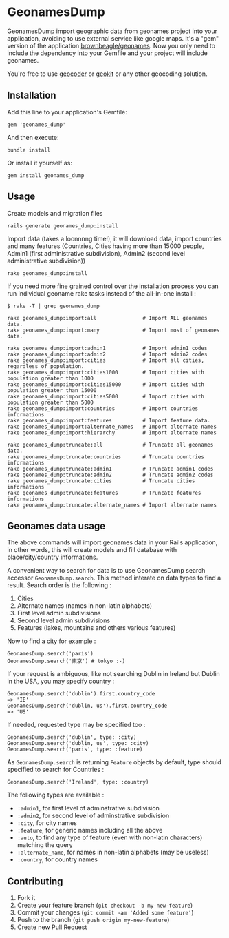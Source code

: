 # GeonamesDump

GeonamesDump import geographic data from geonames project into your
application, avoiding to use external service like google maps.  It's a "gem"
version of the
application [brownbeagle/geonames](https://github.com/brownbeagle/geonames).
Now you only need to include the dependency into your Gemfile and your project
will include geonames.

You're free to use [geocoder](https://github.com/alexreisner/geocoder) or
[geokit](https://github.com/imajes/geokit) or any other geocoding solution.

## Installation

Add this line to your application's Gemfile:

```
gem 'geonames_dump'
```

And then execute:

```
bundle install
```

Or install it yourself as:

```
gem install geonames_dump
```

## Usage

Create models and migration files

```
rails generate geonames_dump:install
```

Import data (takes a loonnnng time!), it will download data, import countries
and many features (Countries, Cities having more than 15000 people, Admin1
(first administrative subdivision), Admin2 (second level administrative
subdivision))

```
rake geonames_dump:install
```

If you need more fine grained control over the installation process you can run
individual geoname rake tasks instead of the all-in-one install :

```
$ rake -T | grep geonames_dump

rake geonames_dump:import:all               # Import ALL geonames data.
rake geonames_dump:import:many              # Import most of geonames data.

rake geonames_dump:import:admin1            # Import admin1 codes
rake geonames_dump:import:admin2            # Import admin2 codes
rake geonames_dump:import:cities            # Import all cities, regardless of population.
rake geonames_dump:import:cities1000        # Import cities with population greater than 1000
rake geonames_dump:import:cities15000       # Import cities with population greater than 15000
rake geonames_dump:import:cities5000        # Import cities with population greater than 5000
rake geonames_dump:import:countries         # Import countries informations
rake geonames_dump:import:features          # Import feature data.
rake geonames_dump:import:alternate_names   # Import alternate names
rake geonames_dump:import:hierarchy         # Import alternate names

rake geonames_dump:truncate:all             # Truncate all geonames data.
rake geonames_dump:truncate:countries       # Truncate countries informations
rake geonames_dump:truncate:admin1          # Truncate admin1 codes
rake geonames_dump:truncate:admin2          # Truncate admin2 codes
rake geonames_dump:truncate:cities          # Truncate cities informations
rake geonames_dump:truncate:features        # Truncate features informations
rake geonames_dump:truncate:alternate_names # Import alternate names
```

## Geonames data usage

The above commands will import geonames data in your Rails application, in
other words, this will create models and fill database with place/city/country
informations.

A convenient way to search for data is to use GeonamesDump search accessor
`GeonamesDump.search`. This method interate on data types to find a result.
Search order is the following :

1. Cities
2. Alternate names (names in non-latin alphabets)
3. First level admin subdivisions
4. Second level admin subdivisions
5. Features (lakes, mountains and others various features)

Now to find a city for example :

```
GeonamesDump.search('paris')
GeonamesDump.search('東京') # tokyo :-)
```

If your request is ambiguous, like not searching Dublin in Ireland but Dublin
in the USA, you may specify country :

```
GeonamesDump.search('dublin').first.country_code
=> 'IE'
GeonamesDump.search('dublin, us').first.country_code
=> 'US'
```

If needed, requested type may be specified too :

```
GeonamesDump.search('dublin', type: :city)
GeonamesDump.search('dublin, us', type: :city)
GeonamesDump.search('paris', type: :feature)
```

As `GeonamesDump.search` is returning `Feature` objects by default, type should
specified to search for Countries :

```
GeonamesDump.search('Ireland', type: :country)
```

The following types are available :

- `:admin1`, for first level of adminstrative subdivision
- `:admin2`, for second level of adminstrative subdivision
- `:city`, for city names
- `:feature`, for generic names including all the above
- `:auto`, to find any type of feature (even with non-latin characters) matching the query
- `:alternate_name`, for names in non-latin alphabets (may be useless)
- `:country`, for country names

## Contributing

1. Fork it
2. Create your feature branch (`git checkout -b my-new-feature`)
3. Commit your changes (`git commit -am 'Added some feature'`)
4. Push to the branch (`git push origin my-new-feature`)
5. Create new Pull Request
